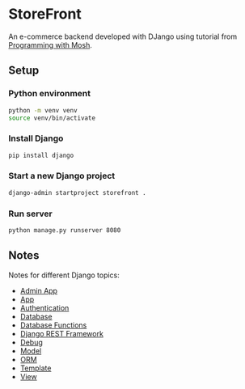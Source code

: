 
# StoreFront

An e-commerce backend developed with DJango using tutorial from [Programming with Mosh](https://www.youtube.com/watch?v=rHux0gMZ3Eg). 


## Setup

### Python environment
```bash
python -m venv venv
source venv/bin/activate
```

### Install Django
```bash
pip install django
```

### Start a new Django project
```bash
django-admin startproject storefront .
```


### Run server

```bash
python manage.py runserver 8080
```

## Notes
Notes for different Django topics:
- [Admin App](/Notes/Admin.md)
- [App](/Notes/App.md)
- [Authentication](/Notes/Authentication.md)
- [Database](/Notes/DB.md)
- [Database Functions](/Notes/DB_Functions.md)
- [Django REST Framework](/Notes/REST_Framework.md)
- [Debug](/Notes/Debug.md)
- [Model](/Notes/Model.md)
- [ORM](/Notes/DjangoORM.md)
- [Template](/Notes/Template.md)
- [View](/Notes/View.md)